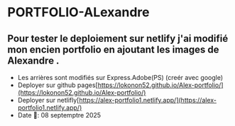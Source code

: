 # PORTFOLIO-ALexandre
##  Pour tester le deploiement sur netlify j'ai  modifié mon encien portfolio en ajoutant les images de Alexandre .
- Les arrières sont modifiés sur  Express.Adobe(PS) (creér avec google)
- Deployer sur github pages[https://lokonon52.github.io/Alex-portfolio/](https://lokonon52.github.io/Alex-portfolio/)
- Deployer sur netlifly[https://alex-portfolio1.netlify.app/](https://alex-portfolio1.netlify.app/)
- Date 🔢: 08 septemptre 2025